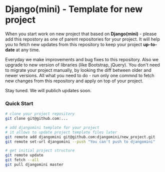 # Django(mini) - Template for new project

When you start work on new project that based on **Django(mini)** - please add this repostory as one of parent repositories for your project. It will help you to fetch new updates from this repository to keep your project **up-to-date** at any time.

Everyday we make improvements and bug fixes to this repository. Also we upgrade to new version of libraries (like Bootstrap, jQuery). You don't need to migrate your project manually, by looking the diff between older and newer versions. All what you need to do - run only one commnd to fetch new changes from this repository and apply on top of your project.

Stay tuned. We will publich updates soon.

### Quick Start

```sh
# clone your project repository
git clone git@github.com:...

# add djangomini template for your project
# it allows to update project template files later
git remote add djangomini git@github.com:djangomini/new_project.git
git remote set-url djangomini --push "You can't push to djangomini"

# get initial project structure
git remote update
git fetch --all
git pull djangomini master
```

